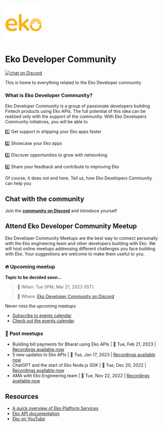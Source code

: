 <a href="https://eko.in/developers/eps">
<img src="logo_square.png" alt="logo" width="120"/>
</a>

# Eko Developer Community 

<a href="https://discord.gg/93rYABNPqX">
<img src="https://img.shields.io/discord/1038006952573292574.svg?logo=discord"
    alt="chat on Discord"></a>

This is home to everything related to the Eko Developer community

### What is Eko Developer Community?
Eko Developer Community is a group of passionate developers building Fintech products using Eko APIs. The full potential of this idea can be realized only with the support of the community. With Eko Developers Community initiatives, you will be able to

1️⃣ Get support in shipping your Eko apps faster

2️⃣ Showcase your Eko apps

3️⃣ Discover opportunities to grow with networking

4️⃣ Share your feedback and contribute to improving Eko

Of course, it does not end here. Tell us, how Eko Developers Community can help you


## Chat with the community
Join the [**community on Discord**](https://discord.gg/93rYABNPqX) and introduce yourself

## Attend Eko Developer Community Meetup
Eko Developer Community Meetups are the best way to connect personally with the Eko engineering team and other developers building with Eko. We will host online meetups addressing different challenges you face building with Eko. Your suggestions are welcome to make them useful to you.

### :fire: Upcoming meetup

**Topic to be decided soon...**

> 📆 When: Tue 5PM, Mar 21, 2023 (IST)
> 
> 📌 Where: [Eko Developer Community on Discord](https://dsc.gg/ekodevs)

Never miss the upcoming meetups
* [Subscribe to events calendar](https://bit.ly/meet-ekodevs)
* [Check out the events calendar](https://bit.ly/eko-meetup-calendar)

### 📂 Past meetups

* Building bill payments for Bharat using Eko APIs | 📆 Tue, Feb 21, 2023 | [Recordings available now](https://youtu.be/sZWBKZfFiDM)
* 5 new updates to Eko APIs | 📆 Tue, Jan 17, 2023 | [Recordings available now](https://youtu.be/FSy67PFnkNI)
* ChatGPT and the start of Eko Node.js SDK | 📆 Tue, Dec 20, 2022 | [Recordings available now](https://youtu.be/YD6-lsHnaeg)
* AMA with Eko Engineering team | 📆 Tue, Nov 22, 2022 | [Recordings available now](https://youtu.be/m2ZLyJD9SCg)

## Resources

- [A quick overview of Eko Platform Services](https://developers.eko.in/eps)
- [Eko API documentation](https://developers.eko.in/docs)
- [Eko on YouTube](https://www.youtube.com/@ekodevelopers)
